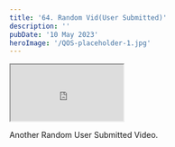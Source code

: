 ```yaml
---
title: '64. Random Vid(User Submitted)'
description: ''
pubDate: '10 May 2023'
heroImage: '/QOS-placeholder-1.jpg'
---
```

<iframe src="https://drive.google.com/file/d/1tOJyhCh7xAg9S-aQzGt9dwq3e2pxQE7_/preview" width="200" height="100" allow="autoplay" allowfullscreen="allowfullscreen"></iframe>

Another Random User Submitted Video.